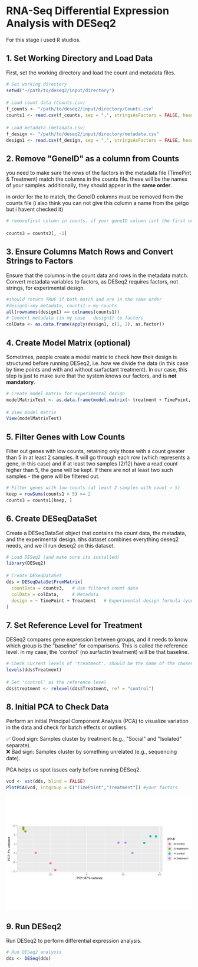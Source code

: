# RNA-Seq Differential Expression Analysis with DESeq2
For this stage i used R studios.
## 1. Set Working Directory and Load Data

First, set the working directory and load the count and metadata files.

```r
# Set working directory
setwd("~/path/to/deseq2/input/directory")

# Load count data (Counts.csv)
f_counts <- "/path/to/deseq2/input/directory/Counts.csv"
counts1 <- read.csv(f_counts, sep = ",", stringsAsFactors = FALSE, header = TRUE, row.names = 1)

# Load metadata (metadata.csv)
f_design <- "/path/to/deseq2/input/directory/metadata.csv"
design1 <- read.csv(f_design, sep = ",", stringsAsFactors = FALSE, header = TRUE, row.names = 1)
```
## 2. Remove "GeneID" as a column from Counts
you need to make sure the rows of the factors in the metadata file (TimePint & Treatment) match the columns in the counts file. these will be the names of your samples. additionally, they should appear in the **same order**.

in order for the to match, the GeneID columns must be removed from the counts file (i also think you can not give this column a name from the getgo but i havent checked it)

```r
# removefirst column in counts. if your geneID column isnt the first one, adust the code

counts3 = counts3[, -1]
```


## 3. Ensure Columns Match Rows and Convert Strings to Factors
Ensure that the columns in the count data and rows in the metadata match. Convert metadata variables to factors, as DESeq2 requires factors, not strings, for experimental design.

```r
#should return TRUE if both match and are in the same order
#design1->my metadata, counts1-> my counts
all(rownames(design1) == colnames(counts1))
# Convert metadata (in my case - design1) to factors
colData <- as.data.frame(apply(design1, c(1, 2), as.factor))
```
## 4. Create Model Matrix (optional)
Sometimes, people create a model matrix to check how their design is structured before running DESeq2, i.e. how we divide the data (in this case by time points and with and without surfactant treatment). In our case, this step is just to make sure that the system knows our factors, and is **not mandatory**.

```r
# Create model matrix for experimental design
modelMatrixTest <- as.data.frame(model.matrix(~ treatment + TimePoint, data = colData))

# View model matrix
View(modelMatrixTest)

```

## 5. Filter Genes with Low Counts
Filter out genes with low counts, retaining only those with a count greater than 5 in at least 2 samples. It will go through each row (which represents a gene, in this case) and if at least two samples (2/12) have a read count higher than 5, the gene will be kept. If there are not at least two such samples - the gene will be filtered out.

```r
# Filter genes with low counts (at least 2 samples with count > 5)
keep = rowSums(counts1 > 5) >= 2
counts3 = counts1[keep, ]
```

## 6. Create DESeqDataSet
Create a DESeqDataSet object that contains the count data, the metadata, and the experimental design. tihs dataset combines everything deseq2 needs, and we ill run deseq2 on this dataset.

```r
# Load DESeq2 (and make sure its installed)
library(DESeq2)

# Create DESeqDataSet
dds = DESeqDataSetFromMatrix(
  countData = counts3,   # Use filtered count data
  colData = colData,     # Metadata
  design = ~ TimePoint + Treatment   # Experimental design formula (your factors)
)
```
## 7. Set Reference Level for Treatment
DESeq2 compares gene expression between groups, and it needs to know which group is the "baseline" for comparisons. This is called the reference level.
in my case, the 'control' (no surfactin treatment) will be that baseline.

```r
# Check current levels of 'treatment'. should be the name of the chosen column in the metadata file (colData).
levels(dds$Treatment) 

# Set 'control' as the reference level
dds$treatment <- relevel(dds$Treatment, ref = "control")
```
 ## 8. Initial PCA to Check Data
Perform an initial Principal Component Analysis (PCA) to visualize variation in the data and check for batch effects or outliers.

✅ Good sign: Samples cluster by treatment (e.g., "Social" and "Isolated" separate).                                                             
❌ Bad sign: Samples cluster by something unrelated (e.g., sequencing date).

PCA helps us spot issues early before running DESeq2.

```r
vcd <- vst(dds, blind = FALSE)
PlotPCA(vcd, intgroup = C("TimePoint","Treatment")) #your factors
```


![](../images/rna_bioinformatics/deseq2/initial%20pca%20plot%20-%20before%20running%20deseq.png)



## 9. Run DESeq2
Run DESeq2 to perform differential expression analysis.
```r
# Run DESeq2 analysis
dds <- DESeq(dds)
```
